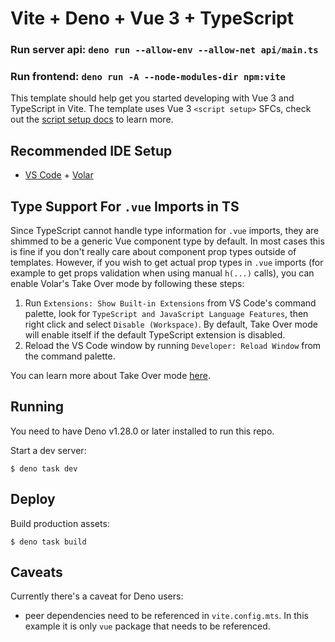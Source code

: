 # Vite + Deno + Vue 3 + TypeScript

### Run server api: `deno run --allow-env --allow-net api/main.ts`
### Run frontend: `deno run -A --node-modules-dir npm:vite`

This template should help get you started developing with Vue 3 and TypeScript in Vite. The template uses Vue 3 `<script setup>` SFCs, check out the [script setup docs](https://v3.vuejs.org/api/sfc-script-setup.html#sfc-script-setup) to learn more.

## Recommended IDE Setup

- [VS Code](https://code.visualstudio.com/) + [Volar](https://marketplace.visualstudio.com/items?itemName=Vue.volar)

## Type Support For `.vue` Imports in TS

Since TypeScript cannot handle type information for `.vue` imports, they are shimmed to be a generic Vue component type by default. In most cases this is fine if you don't really care about component prop types outside of templates. However, if you wish to get actual prop types in `.vue` imports (for example to get props validation when using manual `h(...)` calls), you can enable Volar's Take Over mode by following these steps:

1. Run `Extensions: Show Built-in Extensions` from VS Code's command palette, look for `TypeScript and JavaScript Language Features`, then right click and select `Disable (Workspace)`. By default, Take Over mode will enable itself if the default TypeScript extension is disabled.
2. Reload the VS Code window by running `Developer: Reload Window` from the command palette.

You can learn more about Take Over mode [here](https://github.com/johnsoncodehk/volar/discussions/471).

## Running

You need to have Deno v1.28.0 or later installed to run this repo.

Start a dev server:

```
$ deno task dev
```

## Deploy

Build production assets:

```
$ deno task build
```

## Caveats

Currently there's a caveat for Deno users:

- peer dependencies need to be referenced in `vite.config.mts`. In this example
  it is only `vue` package that needs to be referenced.
